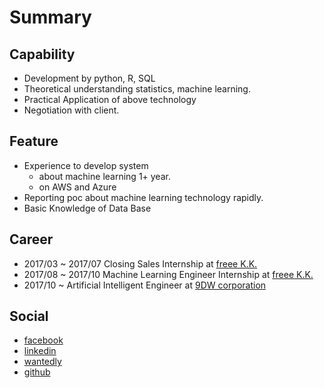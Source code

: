 # Summary 
## Capability 
- Development by python, R, SQL
- Theoretical understanding statistics, machine learning.
- Practical Application of above technology
- Negotiation with client.

## Feature
- Experience to develop system 
  - about machine learning 1+ year.
  - on AWS and Azure
- Reporting poc about machine learning technology rapidly.
- Basic Knowledge of Data Base


## Career 
- 2017/03 ~ 2017/07
  Closing Sales Internship at [freee K.K.](https://corp.freee.co.jp/)
- 2017/08 ~ 2017/10 
  Machine Learning Engineer Internship at [freee K.K.](https://corp.freee.co.jp/)
- 2017/10 ~ 
  Artificial Intelligent Engineer at [9DW corporation](https://9dw.jp/)
  
## Social
- [facebook](https://www.facebook.com/hayata.yamamoto)
- [linkedin](https://www.linkedin.com/in/hayata-yamamoto/)
- [wantedly](https://www.wantedly.com/users/17795847)
- [github](https://github.com/hayata-yamamoto)
